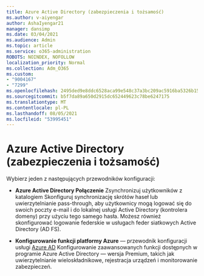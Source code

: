 ```yaml
---
title: Azure Active Directory (zabezpieczenia i tożsamość)
ms.author: v-aiyengar
author: AshaIyengar21
manager: dansimp
ms.date: 03/04/2021
ms.audience: Admin
ms.topic: article
ms.service: o365-administration
ROBOTS: NOINDEX, NOFOLLOW
localization_priority: Normal
ms.collection: Adm_O365
ms.custom:
- "9004167"
- "7299"
ms.openlocfilehash: 2495ded9e8ddc6528aca99e548c37a3bc209ac5916ba5326b15c8ff4fab46ded
ms.sourcegitcommit: b5f7da89a650d2915dc652449623c78be6247175
ms.translationtype: MT
ms.contentlocale: pl-PL
ms.lasthandoff: 08/05/2021
ms.locfileid: "53995451"
---
```

# <a name="azure-active-directory-security-and-identity"></a>Azure Active Directory (zabezpieczenia i tożsamość)

Wybierz jeden z następujących przewodników konfiguracji:

- **Azure Active Directory Połączenie** [](https://go.microsoft.com/fwlink/?linkid=2071310) Zsynchronizuj użytkowników z katalogiem Skonfiguruj synchronizację skrótów haseł lub uwierzytelnianie pass-through, aby użytkownicy mogą logować się do swoich poczty e-mail i do lokalnej usługi Active Directory (kontrolera domeny) przy użyciu tego samego hasła. Możesz również skonfigurować logowanie federskie w usługach feder siatkowych Active Directory (AD FS).

- **Konfigurowanie funkcji platformy Azure** — przewodnik konfiguracji usługi [Azure AD](https://go.microsoft.com/fwlink/?linkid=2134390) Konfigurowanie zaawansowanych funkcji dostępnych w programie Azure Active Directory — wersja Premium, takich jak uwierzytelnianie wieloskładnikowe, rejestracja urządzeń i monitorowanie zabezpieczeń.
